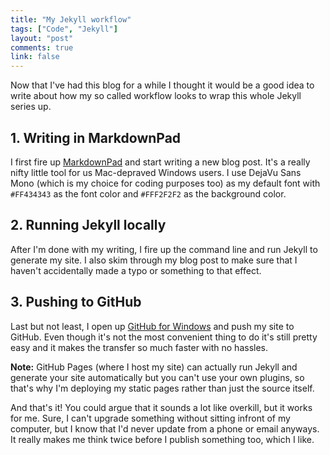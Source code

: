 ```yaml
---
title: "My Jekyll workflow"
tags: ["Code", "Jekyll"]
layout: "post"
comments: true
link: false
---
```

Now that I've had this blog for a while I thought it would be a good idea to
write about how my so called workflow looks to wrap this whole Jekyll series up.

## 1. Writing in MarkdownPad

I first fire up [MarkdownPad](http://www.markdownpad.com/) and start writing
a new blog post. It's a really nifty little tool for us Mac-depraved Windows
users. I use DejaVu Sans Mono (which is my choice for coding purposes too) as my
default font with `#FF434343` as the font color and `#FFF2F2F2` as the
background color.

## 2. Running Jekyll locally

After I'm done with my writing, I fire up the command line and run Jekyll to
generate my site. I also skim through my blog post to make sure that I haven't
accidentally made a typo or something to that effect.

## 3. Pushing to GitHub

Last but not least, I open up [GitHub for Windows](http://windows.github.com/)
and push my site to GitHub. Even though it's not the most convenient thing to do
it's still pretty easy and it makes the transfer so much faster with no hassles.

**Note:** GitHub Pages (where I host my site) can actually run Jekyll and
generate your site automatically but you can't use your own plugins, so that's
why I'm deploying my static pages rather than just the source itself.

And that's it! You could argue that it sounds a lot like overkill, but it works
for me. Sure, I can't upgrade something without sitting infront of my computer,
but I know that I'd never update from a phone or email anyways. It really makes
me think twice before I publish something too, which I like.
